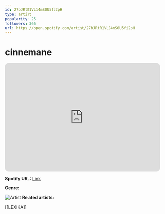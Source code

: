 ```yaml
---
id: 27bJRtR1VL14mS0U5fi2pH
type: artist
popularity: 25
followers: 366
url: https://open.spotify.com/artist/27bJRtR1VL14mS0U5fi2pH
---
```

# cinnemane

<iframe style="border-radius:12px" src="https://open.spotify.com/embed/artist/27bJRtR1VL14mS0U5fi2pH" width="100%" height="352" frameBorder="0" allowfullscreen="" allow="autoplay; clipboard-write; encrypted-media; fullscreen; picture-in-picture" loading="lazy"></iframe>

**Spotify URL:** [Link](https://open.spotify.com/artist/27bJRtR1VL14mS0U5fi2pH)

**Genre:** 

![Artist](https://i.scdn.co/image/ab6761610000e5ebc5a6b7f91f892658409d3b1d)
**Related artists:**

[[LEXIKA]]
